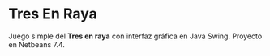 # Tres En Raya
Juego simple del **Tres en raya** con interfaz gráfica en Java Swing.
Proyecto en Netbeans 7.4.
